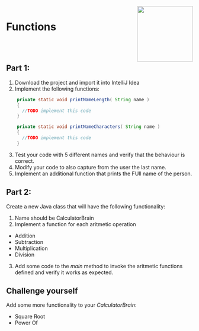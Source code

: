 

<img align="right" width="150" height="150" src="https://media-exp1.licdn.com/dms/image/C4E0BAQF7BYCCZt5epw/company-logo_200_200/0?e=2159024400&v=beta&t=qUAFP9bUgBEEXGVQYpUXW1J_OiP8e0r4rFBpqp8OrxA">

# Functions

 <br/>
 <br/>


 ## Part 1:

1. Download the project and import it into IntelliJ Idea
2. Implement the following functions:

  ```java
      private static void printNameLength( String name )
      {
        //TODO implement this code
      }

      private static void printNameCharacters( String name )
      {
        //TODO implement this code
      }

  ```
3. Test your code with 5 different names and verify that the behaviour is correct.
4. Modify your code to also capture from the user the last name.
5. Implement an additional function that prints the FUll name of the person.

 ## Part 2:

 Create a new Java class that will have the following functionality:

 1. Name should be CalculatorBrain
 2. Implement a function for each aritmetic operation
 * Addition
 * Subtraction
 * Multiplication
 * Division
 3. Add some code to the *main* method to invoke the aritmetic functions defined and verify it works as expected.

## Challenge yourself
Add some more functionality to your *CalculatorBrain*:
* Square Root
* Power Of
